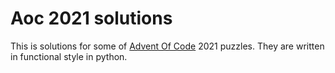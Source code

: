 # Aoc 2021 solutions

This is solutions for some of [Advent Of Code](https://adventofcode.com/) 2021 puzzles. They are written in functional style in python.